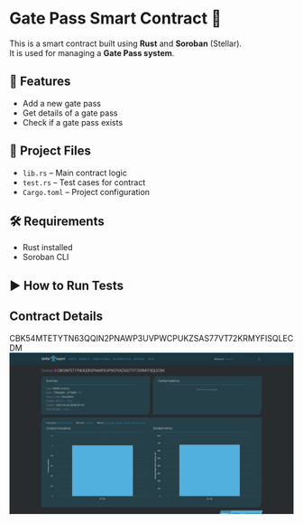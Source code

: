 
# Gate Pass Smart Contract 🚪

This is a smart contract built using **Rust** and **Soroban** (Stellar).  
It is used for managing a **Gate Pass system**.

## 📌 Features

- Add a new gate pass
- Get details of a gate pass
- Check if a gate pass exists

## 📁 Project Files

- `lib.rs` – Main contract logic  
- `test.rs` – Test cases for contract  
- `Cargo.toml` – Project configuration  

## 🛠️ Requirements

- Rust installed  
- Soroban CLI  

## ▶️ How to Run Tests

## Contract Details
CBK54MTETYTN63QQIN2PNAWP3UVPWCPUKZSAS77VT72KRMYFISQLECDM
![alt text](screen.png)


